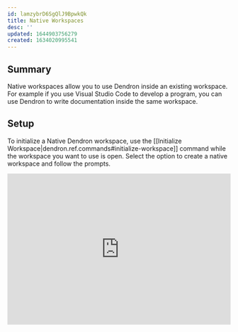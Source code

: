 ```yaml
---
id: lamzybrD6SgQlJ9BpwkQk
title: Native Workspaces
desc: ''
updated: 1644903756279
created: 1634020995541
---
```


## Summary

Native workspaces allow you to use Dendron inside an existing workspace. For
example if you use Visual Studio Code to develop a program, you can use Dendron
to write documentation inside the same workspace.

## Setup

To initialize a Native Dendron workspace, use the [[Initialize Workspace|dendron.ref.commands#initialize-workspace]] command while the workspace you want to use is open.
Select the option to create a native workspace and follow the prompts.

<div style="position: relative; padding-bottom: 67.41573033707866%; height: 0;"><iframe src="https://www.loom.com/embed/4091f78a15cc426690f55fa723f543e5" frameborder="0" webkitallowfullscreen mozallowfullscreen allowfullscreen style="position: absolute; top: 0; left: 0; width: 100%; height: 100%;"></iframe></div>
